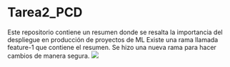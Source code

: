 # Tarea2_PCD
Este repositorio contiene un resumen donde se resalta la importancia del despliegue en producción de proyectos de ML
Existe una rama llamada feature-1 que contiene el resumen. Se hizo una nueva rama para hacer cambios de manera segura.
![](https://upload.wikimedia.org/wikipedia/commons/2/2d/Logo-ITESO-Vertical-SinFondo-png.png)
